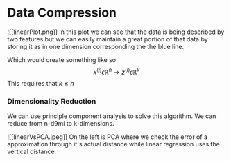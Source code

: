# Data Compression
![[linearPlot.png]]
In this plot we can see that the data is being described by two features but we can easily maintain a great portion of that data by storing it as in one dimension corresponding the the blue line. 

Which would create something like so
$$x^{(i)} \epsilon \mathbb{R}^n \rightarrow z^{(i)}\epsilon \mathbb{R}^k$$
This requires that $k \leq n$

### Dimensionality Reduction
We can use principle component analysis to solve this algorithm. We can reduce from n-d9mi to k-dimensions. 

![[linearVsPCA.jpeg]]
On the left is PCA where we check the error of a approximation through it's actual distance while linear regression uses the vertical distance. 